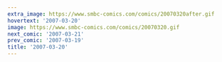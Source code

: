 ```yaml
---
extra_image: https://www.smbc-comics.com/comics/20070320after.gif
hovertext: '2007-03-20'
image: https://www.smbc-comics.com/comics/20070320.gif
next_comic: '2007-03-21'
prev_comic: '2007-03-19'
title: '2007-03-20'
---
```


